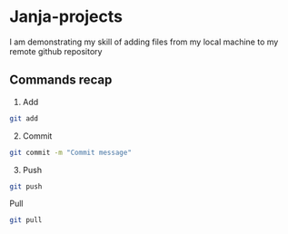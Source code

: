 # Janja-projects

I am demonstrating my skill of adding files from my local machine to my remote github repository

## Commands recap

1. Add

```bash
git add
```

2. Commit

```bash
git commit -m "Commit message"
```

3. Push

```bash
git push
```

Pull

```bash
git pull
```
